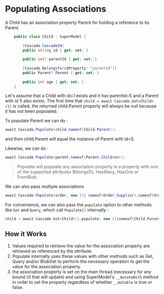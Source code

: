 # Populating Associations

A Child has an association property Parent for holding a reference to its Parent.

```csharp
	public class Child : SuperModel {
		
		[Cascade.CascadeId]
		public string id { get; set; }
        
		public int? parentId { get; set; }
		
		[Cascade.BelongsTo(idProperty: "parentId")]
		public Parent? Parent { get; set; }
		
		public int age { get; set; }
    }
```


Let's assume that a Child with id=1 exists and it has parentId=5 and a Parent with id 5 also exists. The first time that `child = await Cascade.Get<Child>(1)` is called,
the returned child.Parent property will always be null because it has not been populated.

To populate Parent we can do :

```csharp
await Cascade.Populate(child,nameof(Child.Parent));
```

and then child.Parent will equal the instance of Parent with id=5.

Likewise, we can do : 

```csharp
await Cascade.Populate(parent,nameof(Parent.Children));
```

> Populate will populate any association property ie a property with one of the supported attributes BelongsTo, HasMany, HasOne or FromBlob.

We can also pass multiple associations 

```csharp
await Cascade.Populate(order, new []{ nameof(Order.Supplier),nameof(Order.Address) });
```

For convenience, we can also pass the `populate` option to other methods like `Get` and `Query`, 
which call `Populate()` internally :

```csharp
child = await Cascade.Get<Child>(1,populate: new []{nameof(Child.Parent)});
```

## How it Works

1) Values required to retrieve the value for the association property are retrieved as referenced by the attribute. 
2) Populate internally uses these values with other methods such as Get, Query and/or BlobGet to perform the necessary operation to get the value 
for the association property.
3) the association property is set on the main thread (necessary for any bound UI that will update) and using SuperModel's `__mutateWith` method in order to set the property regardless of whether `__mutable` is true or false.
